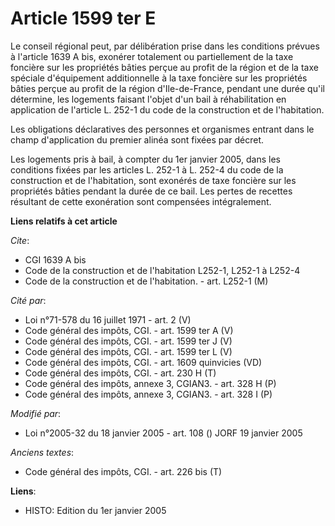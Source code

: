 # Article 1599 ter E

Le conseil régional peut, par délibération prise dans les conditions prévues à l'article 1639 A bis, exonérer totalement ou
partiellement de la taxe foncière sur les propriétés bâties perçue au profit de la région et de la taxe spéciale d'équipement
additionnelle à la taxe foncière sur les propriétés bâties perçue au profit de la région d'Ile-de-France, pendant une durée
qu'il détermine, les logements faisant l'objet d'un bail à réhabilitation en application de l'article L. 252-1 du code de la
construction et de l'habitation.

Les obligations déclaratives des personnes et organismes entrant dans le champ d'application du premier alinéa sont fixées
par décret.

Les logements pris à bail, à compter du 1er janvier 2005, dans les conditions fixées par les articles L. 252-1 à L. 252-4 du
code de la construction et de l'habitation, sont exonérés de taxe foncière sur les propriétés bâties pendant la durée de ce
bail. Les pertes de recettes résultant de cette exonération sont compensées intégralement.

**Liens relatifs à cet article**

_Cite_:

  - CGI 1639 A bis
  - Code de la construction et de l'habitation L252-1, L252-1 à L252-4
  - Code de la construction et de l'habitation. - art. L252-1 (M)

_Cité par_:

  - Loi n°71-578 du 16 juillet 1971 - art. 2 (V)
  - Code général des impôts, CGI. - art. 1599 ter A (V)
  - Code général des impôts, CGI. - art. 1599 ter J (V)
  - Code général des impôts, CGI. - art. 1599 ter L (V)
  - Code général des impôts, CGI. - art. 1609 quinvicies (VD)
  - Code général des impôts, CGI. - art. 230 H (T)
  - Code général des impôts, annexe 3, CGIAN3. - art. 328 H (P)
  - Code général des impôts, annexe 3, CGIAN3. - art. 328 I (P)

_Modifié par_:

  - Loi n°2005-32 du 18 janvier 2005 - art. 108 () JORF 19 janvier 2005

_Anciens textes_:

  - Code général des impôts, CGI. - art. 226 bis (T)

**Liens**:

  - HISTO: Edition du 1er janvier 2005
